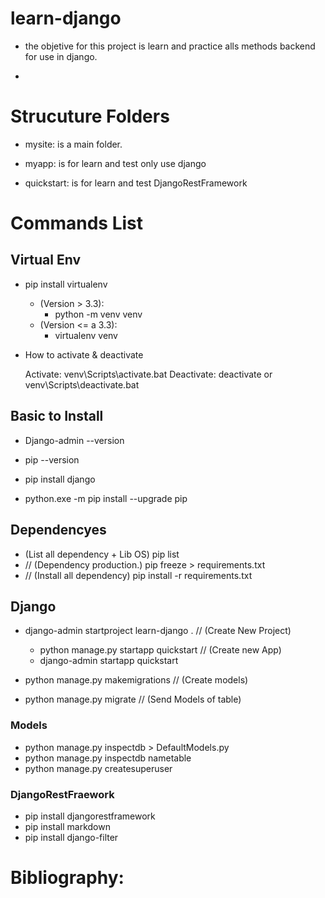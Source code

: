 # learn-django

- the objetive for this project is learn and practice alls methods backend for use in django.

- 

# Strucuture Folders

- mysite: is a main folder.

- myapp: is for learn and test only use django

- quickstart: is for learn and test  DjangoRestFramework

# Commands List

## Virtual Env

- pip install virtualenv

    - (Version > 3.3):
        - python -m venv venv
    - (Version <= a 3.3):
        - virtualenv venv

- How to activate & deactivate

    Activate:
        venv\Scripts\activate.bat
    Deactivate:
        deactivate or venv\Scripts\deactivate.bat

## Basic to Install

- Django-admin --version
- pip --version

- pip install django
- python.exe -m pip install --upgrade pip

## Dependencyes

- (List all dependency + Lib OS)
    pip list
- // (Dependency production.)
    pip freeze > requirements.txt
- // (Install all dependency)
    pip install -r requirements.txt

## Django

- django-admin startproject learn-django . // (Create New Project)
    - python manage.py startapp quickstart // (Create new App)
    - django-admin startapp quickstart

- python manage.py makemigrations // (Create models)
- python manage.py migrate // (Send Models of table)

### Models

- python manage.py inspectdb > DefaultModels.py
- python manage.py inspectdb nametable
- python manage.py createsuperuser

### DjangoRestFraework

- pip install djangorestframework
- pip install markdown
- pip install django-filter

# Bibliography:

